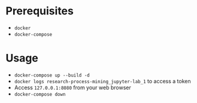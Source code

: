# Prerequisites

- `docker`
- `docker-compose`

# Usage

- `docker-compose up --build -d`
- `docker logs research-process-mining_jupyter-lab_1` to access a token
- Access `127.0.0.1:8080` from your web browser
- `docker-compose down`
